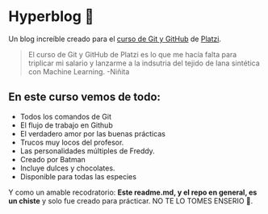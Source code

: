 # Hyperblog 💚

Un blog increíble creado para el [curso de Git y GitHub](https://platzi.com/clases/1557-git-github/) de [Platzi](https://platzi.com/home).

> El curso de Git y GitHub de Platzi es lo que me hacía falta para triplicar mi salario y lanzarme a la indsutria del tejido de lana sintética con Machine Learning. 
> -Niñita

## En este curso vemos de todo: 
* Todos los comandos de Git
* El flujo de trabajo en Github
* El verdadero amor por las buenas prácticas
* Trucos muy locos del profesor.
* Las personalidades múltiples de Freddy.
* Creado por Batman
* Incluye dulces y chocolates.
* Disponible para todas las especies

Y como un amable recodratorio: **Este readme.md, y el repo en general, es un chiste** y solo fue creado para prácticar. NO TE LO TOMES ENSERIO 🤣.